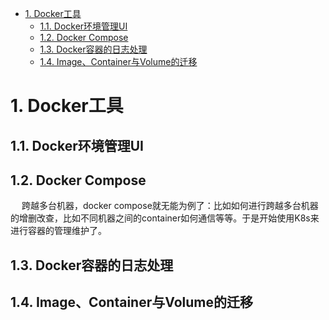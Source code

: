 
<!-- TOC -->

- [1. Docker工具](#1-docker工具)
    - [1.1. Docker环境管理UI](#11-docker环境管理ui)
    - [1.2. Docker Compose](#12-docker-compose)
    - [1.3. Docker容器的日志处理](#13-docker容器的日志处理)
    - [1.4. Image、Container与Volume的迁移](#14-imagecontainer与volume的迁移)

<!-- /TOC -->

# 1. Docker工具  
<!-- 
推荐 5 款超好用的开源 Docker 工具！
https://mp.weixin.qq.com/s/jxMuLZNsMacKDXoVmooS-A
Docker 容器故障排查工具
https://mp.weixin.qq.com/s/8lOTyNogYRFsqLpE45217w
-->

## 1.1. Docker环境管理UI   

<!-- 
https://mp.weixin.qq.com/s?__biz=MzI5ODQ2MzI3NQ==&mid=2247488015&idx=1&sn=f7640dc2aab0d95245ba8b521adc5eb3&chksm=eca42b4bdbd3a25d75ac2c30fdaa25a38a0db560b0e85f0794c56a07d537f75163dd42788c50&mpshare=1&scene=1&srcid=&sharer_sharetime=1569341646799&sharer_shareid=b256218ead787d58e0b58614a973d00d&key=2a4ff15fdd846346cca6724726c97c2197535a0af73ab946d789ddcb5bca832c59fc3b05e664926e093344c971b6894e335e858ff18a4493851dba74507020c7655f3aa9bb719e55759c5086086dea2f&ascene=1&uin=MTE1MTYxNzY2MQ==&devicetype=Windows+10&version=62060844&lang=zh_CN&pass_ticket=+eyejsSYMk60ZUY/pK4YBKveSPIi8GUzrQvyveBksIipCvi8KhPkraBA4Eyx2jY/

https://mp.weixin.qq.com/s/Z_1xX1q5CDhD46b4KeK0bg
-->

## 1.2. Docker Compose  
&emsp; 跨越多台机器，docker compose就无能为例了：比如如何进行跨越多台机器的增删改查，比如不同机器之间的container如何通信等等。于是开始使用K8s来进行容器的管理维护了。  
<!-- 
Docker从入门到掉坑(三)：容器太多，操作好麻烦
https://mp.weixin.qq.com/s?__biz=MzI4Njc5NjM1NQ==&mid=2247490521&idx=1&sn=c5a1cdf7a574ea3f65fd497a6fde26be&chksm=ebd624f5dca1ade329637e7b93a145d1cc647e06dcc0949037bec468d2a454cd3a0784688e65&mpshare=1&scene=1&srcid=&sharer_sharetime=1574655285118&sharer_shareid=b256218ead787d58e0b58614a973d00d&key=2459be73db906624b163fbe0e185474595ab24a36758f15ae0dead160e9db848b8329969966c7c73f110561fa6ba54f1bc940f337a7513baa1301b89953f53c135c5965279b2e798642d23b75fa34c22&ascene=1&uin=MTE1MTYxNzY2MQ%3D%3D&devicetype=Windows+10&version=62070152&lang=zh_CN&pass_ticket=iTkKo8IrxoXV%2FQ1p1Nm%2FqrCiHRjPcPjIl4dp2uE1rTwZVCMYw8j8RixABOBKh894
-->

## 1.3. Docker容器的日志处理  

<!-- 

Docker容器的日志处理
https://mp.weixin.qq.com/s/1CT1K9UPWN8k2G_JkK3EwA、
1、避免使用本地存储。应用镜像启动后，文件系统是临时的，崩溃后即被销毁。持久化数据，文件等需要存储到SDS，FDS等后端存储服务中

2、应用日志不能写到本地文件，需要写到标准输出或者标准错误，平台负责收集、汇总和后续的各种处理。
-->




## 1.4. Image、Container与Volume的迁移  

<!-- 
Docker中Image、Container与Volume的迁移 
https://mp.weixin.qq.com/s?__biz=MzI5ODQ2MzI3NQ==&mid=2247487574&idx=1&sn=c090e4519a6fffb28948163c8eda95db&chksm=eca42912dbd3a0047c4f276cd952e08d54b44ebd39a003330ebafb5bec2325afc20790017891&mpshare=1&scene=1&srcid=&sharer_sharetime=1564819199671&sharer_shareid=b256218ead787d58e0b58614a973d00d&key=36a99a852770fa0330b037891b39d1d89469c92c642359ebdf838f10834d7dd3bc59eed05e1ccf7cc06fbbab965aa2ebfc56659a4988359f0ddb24c51635b335556f5eaa0d0d8a7620a5711ff706a22d&ascene=1&uin=MTE1MTYxNzY2MQ%3D%3D&devicetype=Windows+10&version=62060834&lang=zh_CN&pass_ticket=zhEeTRlUj2jOU%2BViRcFppZN6Of1GEVvjFC4LgWQHaWXOU%2BbrtjAa9zXMzxDyweUD
-->